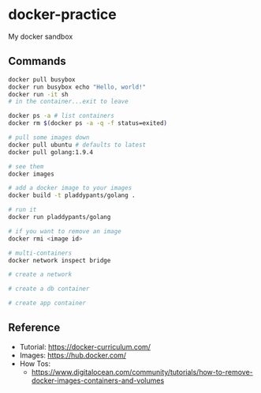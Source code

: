 # docker-practice
My docker sandbox

## Commands
```sh
docker pull busybox
docker run busybox echo "Hello, world!"
docker run -it sh
# in the container...exit to leave

docker ps -a # list containers
docker rm $(docker ps -a -q -f status=exited)

# pull some images down
docker pull ubuntu # defaults to latest
docker pull golang:1.9.4

# see them
docker images

# add a docker image to your images
docker build -t pladdypants/golang .

# run it
docker run pladdypants/golang

# if you want to remove an image
docker rmi <image id>

# multi-containers
docker network inspect bridge

# create a network

# create a db container

# create app container


```

## Reference
- Tutorial: https://docker-curriculum.com/
- Images: https://hub.docker.com/
- How Tos:
  - https://www.digitalocean.com/community/tutorials/how-to-remove-docker-images-containers-and-volumes
